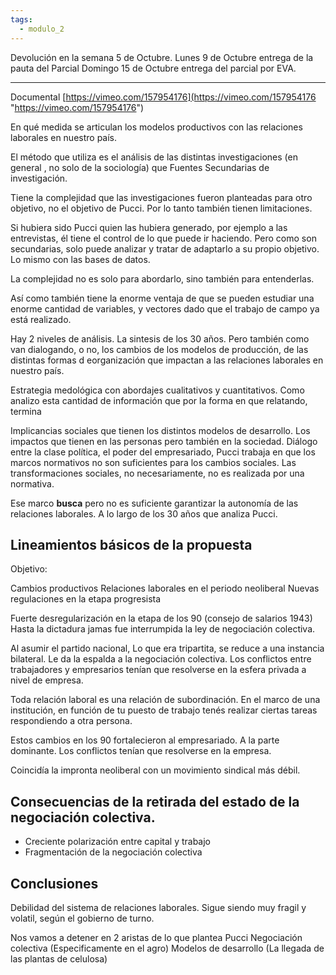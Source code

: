 ```yaml
---
tags:
  - modulo_2
---
```


Devolución en la semana 5 de Octubre. 
Lunes 9 de Octubre entrega de la pauta del Parcial
Domingo 15 de Octubre entrega del parcial por EVA.

---

Documental
[https://vimeo.com/157954176](https://vimeo.com/157954176 "https://vimeo.com/157954176")


En qué medida se articulan los modelos productivos con las relaciones laborales en nuestro país.


El método que utiliza es el análisis de las distintas investigaciones (en general , no solo de la sociología) que 
Fuentes Secundarias de investigación. 

Tiene la complejidad que las investigaciones fueron planteadas para otro objetivo, no el objetivo de Pucci. Por lo tanto también tienen limitaciones. 

Si hubiera sido Pucci quien las hubiera generado, por ejemplo a las entrevistas, él tiene el control de lo que puede ir haciendo. Pero como son secundarias, solo puede analizar y tratar de adaptarlo a su propio objetivo. Lo mismo con las bases de datos.

La complejidad no es solo para abordarlo, sino también para entenderlas. 

Así como también tiene la enorme ventaja de que se pueden estudiar una enorme cantidad de variables, y vectores dado que el trabajo de campo ya está realizado.


Hay 2 niveles de análisis. La sintesis de los 30 años. Pero también como van dialogando, o no, los cambios de los modelos de producción, de las distintas formas d eorganización que impactan a las relaciones laborales en nuestro país.

Estrategia medológica con abordajes cualitativos y cuantitativos. 
Como analizo esta cantidad de información que por la forma en que relatando, termina 

Implicancias sociales que tienen los distintos modelos de desarrollo. Los impactos que tienen en las personas pero también en la sociedad. 
Diálogo entre la clase política, el poder del empresariado, 
Pucci trabaja en que los marcos normativos no son suficientes para los cambios sociales. 
Las transformaciones sociales, no necesariamente, no es realizada por una normativa.


Ese marco **busca** pero no es suficiente garantizar la autonomía de las relaciones laborales. A lo largo de los 30 años que analiza Pucci. 


## Lineamientos básicos de la propuesta
Objetivo: 

Cambios productivos
Relaciones laborales en el periodo neoliberal
Nuevas regulaciones en la etapa progresista

Fuerte desregularización en la etapa de los 90 (consejo de salarios 1943)
Hasta la dictadura jamas fue interrumpida la ley de negociación colectiva.

Al asumir el partido nacional, 
Lo que era tripartita, se reduce a una instancia bilateral. Le da la espalda a la negociación colectiva.
Los conflictos entre trabajadores y empresarios tenían que resolverse en la esfera privada a nivel de empresa.

Toda relación laboral es una relación de subordinación. En el marco de una institución, en función de tu puesto de trabajo tenés realizar ciertas tareas respondiendo a otra persona. 

Estos cambios en los 90 fortalecieron al empresariado. A la parte dominante. Los conflictos tenían que resolverse en la empresa.

Coincidía la impronta neoliberal con un movimiento sindical más débil.


## Consecuencias de la retirada del estado de la negociación colectiva.
* Creciente polarización entre capital y trabajo
* Fragmentación de la negociación colectiva


## Conclusiones
Debilidad del sistema de relaciones laborales. Sigue siendo muy fragil y volatil, según el gobierno de turno.

Nos vamos a detener en 2 aristas de lo que plantea Pucci
Negociación colectiva (Especificamente en el agro)
Modelos de desarrollo (La llegada de las plantas de celulosa)







